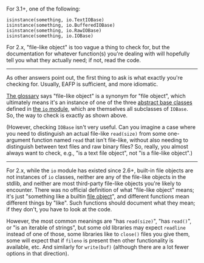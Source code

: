 For 3.1+, one of the following:

    isinstance(something, io.TextIOBase)
    isinstance(something, io.BufferedIOBase)
    isinstance(something, io.RawIOBase)
    isinstance(something, io.IOBase)

For 2.x, "file-like object" is too vague a thing to check for, but the documentation for whatever function(s) you're dealing with will hopefully tell you what they actually need; if not, read the code.

---

As other answers point out, the first thing to ask is what exactly you're checking for. Usually, EAFP is sufficient, and more idiomatic.

[The glossary](https://docs.python.org/3/glossary.html#term-file-object) says "file-like object" is a synonym for "file object", which ultimately means it's an instance of one of the three [abstract base classes](https://docs.python.org/3/library/abc.html) defined in [the `io` module](https://docs.python.org/3/library/io.html#class-hierarchy), which are themselves all subclasses of `IOBase`. So, the way to check is exactly as shown above.

(However, checking `IOBase` isn't very useful. Can you imagine a case where you need to distinguish an actual file-like `read(size)` from some one-argument function named `read` that isn't file-like, without also needing to distinguish between text files and raw binary files? So, really, you almost always want to check, e.g., "is a text file object", not "is a file-like object".)

---

For 2.x, while the `io` module has existed since 2.6+, built-in file objects are not instances of `io` classes, neither are any of the file-like objects in the stdlib, and neither are most third-party file-like objects you're likely to encounter. There was no official definition of what "file-like object" means; it's just "something like a builtin [file object](https://docs.python.org/2.7/library/stdtypes.html#bltin-file-objects)", and different functions mean different things by "like". Such functions should document what they mean; if they don't, you have to look at the code.

However, the most common meanings are "has `read(size)`", "has `read()`", or "is an iterable of strings", but some old libraries may expect `readline` instead of one of those, some libraries like to `close()` files you give them, some will expect that if `fileno` is present then other functionality is available, etc. And similarly for `write(buf)` (although there are a lot fewer options in that direction).